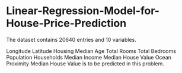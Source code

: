 # Linear-Regression-Model-for-House-Price-Prediction

The dataset contains 20640 entries and 10 variables.

Longitude
Latitude
Housing Median Age
Total Rooms
Total Bedrooms
Population
Households
Median Income
Median House Value
Ocean Proximity
Median House Value is to be predicted in this problem.
